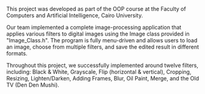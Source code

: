 This project was developed as part of the OOP course at the Faculty 
of Computers and Artificial Intelligence, Cairo University.

Our team implemented a complete image-processing application that 
applies various filters to digital images using the Image class 
provided in "Image_Class.h". The program is fully menu-driven and 
allows users to load an image, choose from multiple filters, and 
save the edited result in different formats.

Throughout this project, we successfully implemented around twelve 
filters, including: 
Black & White, Grayscale, Flip (horizontal & vertical), Cropping, 
Resizing, Lighten/Darken, Adding Frames, Blur, Oil Paint, Merge, 
and the Old TV (Den Den Mushi).
